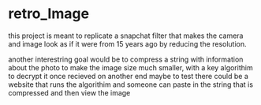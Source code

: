 # retro_Image
this project is meant to replicate a snapchat filter that makes the camera and image look as if it were from 15 years ago by reducing the resolution.

another interestring goal would be to compress a string with information about the photo to make the image size much smaller, with a key algorithim to decrypt it once recieved on another end 
maybe to test there could be a website that runs the algorithim and someone can paste in the string that is compressed and then view the image 